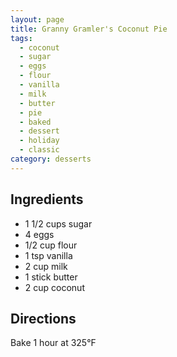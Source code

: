 ```yaml
---
layout: page
title: Granny Gramler's Coconut Pie
tags:
  - coconut
  - sugar
  - eggs
  - flour
  - vanilla
  - milk
  - butter
  - pie
  - baked
  - dessert
  - holiday
  - classic
category: desserts
---
```


## Ingredients
* 1 1/2 cups sugar
* 4 eggs
* 1/2 cup flour
* 1 tsp vanilla
* 2 cup milk
* 1 stick butter
* 2 cup coconut

## Directions
Bake 1 hour at 325°F
